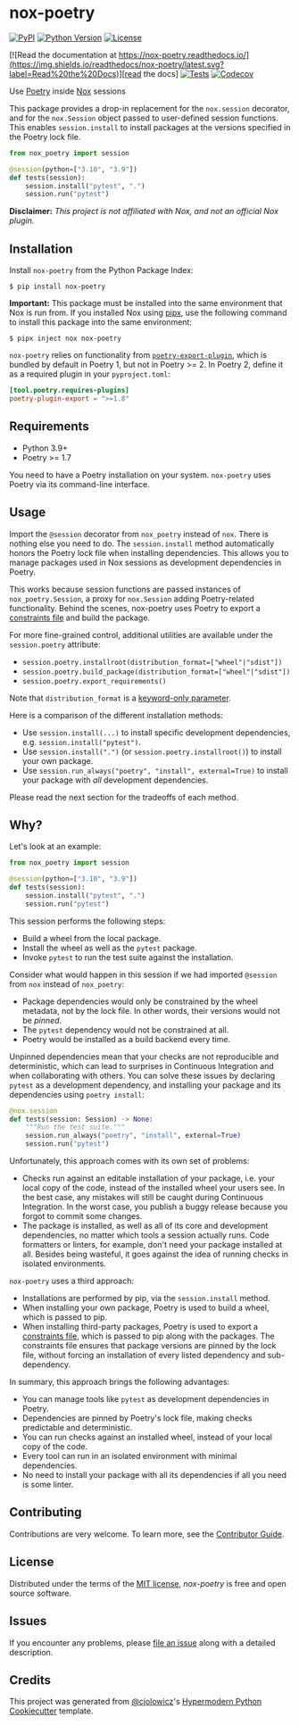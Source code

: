 # nox-poetry

[![PyPI](https://img.shields.io/pypi/v/nox-poetry.svg)][pypi_]
[![Python Version](https://img.shields.io/pypi/pyversions/nox-poetry)][python version]
[![License](https://img.shields.io/pypi/l/nox-poetry)][license]

[![Read the documentation at https://nox-poetry.readthedocs.io/](https://img.shields.io/readthedocs/nox-poetry/latest.svg?label=Read%20the%20Docs)][read the docs]
[![Tests](https://github.com/cjolowicz/nox-poetry/workflows/Tests/badge.svg)][tests]
[![Codecov](https://codecov.io/gh/cjolowicz/nox-poetry/branch/main/graph/badge.svg)][codecov]

[pypi_]: https://pypi.org/project/nox-poetry/
[python version]: https://pypi.org/project/nox-poetry
[read the docs]: https://nox-poetry.readthedocs.io/
[tests]: https://github.com/cjolowicz/nox-poetry/actions?workflow=Tests
[codecov]: https://app.codecov.io/gh/cjolowicz/nox-poetry

Use [Poetry] inside [Nox] sessions

This package provides a drop-in replacement for the `nox.session` decorator,
and for the `nox.Session` object passed to user-defined session functions.
This enables `session.install` to install packages at the versions specified in the Poetry lock file.

```python
from nox_poetry import session

@session(python=["3.10", "3.9"])
def tests(session):
    session.install("pytest", ".")
    session.run("pytest")
```

**Disclaimer:** _This project is not affiliated with Nox, and not an official Nox plugin._

## Installation

Install `nox-poetry` from the Python Package Index:

```console
$ pip install nox-poetry
```

**Important:**
This package must be installed into the same environment that Nox is run from.
If you installed Nox using [pipx],
use the following command to install this package into the same environment:

```console
$ pipx inject nox nox-poetry
```

`nox-poetry` relies on functionality from
[`poetry-export-plugin`](https://github.com/python-poetry/poetry-plugin-export), which
is bundled by default in Poetry 1, but not in Poetry >= 2. In Poetry 2, define it
as a required plugin in your `pyproject.toml`:

```toml
[tool.poetry.requires-plugins]
poetry-plugin-export = ">=1.8"
```

## Requirements

- Python 3.9+
- Poetry >= 1.7

You need to have a Poetry installation on your system.
`nox-poetry` uses Poetry via its command-line interface.

## Usage

Import the `@session` decorator from `nox_poetry` instead of `nox`.
There is nothing else you need to do.
The `session.install` method automatically honors the Poetry lock file when installing dependencies.
This allows you to manage packages used in Nox sessions as development dependencies in Poetry.

This works because session functions are passed instances of `nox_poetry.Session`,
a proxy for `nox.Session` adding Poetry-related functionality.
Behind the scenes, nox-poetry uses Poetry to export a [constraints file] and build the package.

For more fine-grained control, additional utilities are available under the `session.poetry` attribute:

- `session.poetry.installroot(distribution_format=["wheel"|"sdist"])`
- `session.poetry.build_package(distribution_format=["wheel"|"sdist"])`
- `session.poetry.export_requirements()`

Note that `distribution_format` is a [keyword-only parameter].

Here is a comparison of the different installation methods:

- Use `session.install(...)` to install specific development dependencies, e.g. `session.install("pytest")`.
- Use `session.install(".")` (or `session.poetry.installroot()`) to install your own package.
- Use `session.run_always("poetry", "install", external=True)` to install your package with _all_ development dependencies.

Please read the next section for the tradeoffs of each method.

## Why?

Let's look at an example:

```python
from nox_poetry import session

@session(python=["3.10", "3.9"])
def tests(session):
    session.install("pytest", ".")
    session.run("pytest")
```

This session performs the following steps:

- Build a wheel from the local package.
- Install the wheel as well as the `pytest` package.
- Invoke `pytest` to run the test suite against the installation.

Consider what would happen in this session
if we had imported `@session` from `nox` instead of `nox_poetry`:

- Package dependencies would only be constrained by the wheel metadata, not by the lock file.
  In other words, their versions would not be _pinned_.
- The `pytest` dependency would not be constrained at all.
- Poetry would be installed as a build backend every time.

Unpinned dependencies mean that your checks are not reproducible and deterministic,
which can lead to surprises in Continuous Integration and when collaborating with others.
You can solve these issues by declaring `pytest` as a development dependency,
and installing your package and its dependencies using `poetry install`:

```python
@nox.session
def tests(session: Session) -> None:
    """Run the test suite."""
    session.run_always("poetry", "install", external=True)
    session.run("pytest")
```

Unfortunately, this approach comes with its own set of problems:

- Checks run against an editable installation of your package,
  i.e. your local copy of the code, instead of the installed wheel your users see.
  In the best case, any mistakes will still be caught during Continuous Integration.
  In the worst case, you publish a buggy release because you forgot to commit some changes.
- The package is installed, as well as all of its core and development dependencies,
  no matter which tools a session actually runs.
  Code formatters or linters, for example, don't need your package installed at all.
  Besides being wasteful, it goes against the idea of running checks in isolated environments.

`nox-poetry` uses a third approach:

- Installations are performed by pip, via the `session.install` method.
- When installing your own package, Poetry is used to build a wheel, which is passed to pip.
- When installing third-party packages, Poetry is used to export a [constraints file],
  which is passed to pip along with the packages.
  The constraints file ensures that package versions are pinned by the lock file,
  without forcing an installation of every listed dependency and sub-dependency.

In summary, this approach brings the following advantages:

- You can manage tools like `pytest` as development dependencies in Poetry.
- Dependencies are pinned by Poetry's lock file, making checks predictable and deterministic.
- You can run checks against an installed wheel, instead of your local copy of the code.
- Every tool can run in an isolated environment with minimal dependencies.
- No need to install your package with all its dependencies if all you need is some linter.

## Contributing

Contributions are very welcome.
To learn more, see the [Contributor Guide].

## License

Distributed under the terms of the [MIT license][license],
_nox-poetry_ is free and open source software.

## Issues

If you encounter any problems,
please [file an issue] along with a detailed description.

## Credits

This project was generated from [@cjolowicz]'s [Hypermodern Python Cookiecutter] template.

[@cjolowicz]: https://github.com/cjolowicz
[hypermodern python cookiecutter]: https://github.com/cjolowicz/cookiecutter-hypermodern-python
[nox]: https://nox.thea.codes/
[poetry]: https://python-poetry.org/
[constraints file]: https://pip.pypa.io/en/stable/user_guide/#constraints-files
[file an issue]: https://github.com/cjolowicz/nox-poetry/issues
[keyword-only parameter]: https://docs.python.org/3/glossary.html#keyword-only-parameter
[nox.sessions.session.install]: https://nox.thea.codes/en/stable/config.html#nox.sessions.Session.install
[nox.sessions.session.run]: https://nox.thea.codes/en/stable/config.html#nox.sessions.Session.run
[pip install]: https://pip.pypa.io/en/stable/reference/pip_install/
[pip]: https://pip.pypa.io/
[pipx]: https://pipxproject.github.io/pipx/

<!-- github-only -->

[license]: https://github.com/cjolowicz/nox-poetry/blob/main/LICENSE
[contributor guide]: https://github.com/cjolowicz/nox-poetry/blob/main/CONTRIBUTING.md
